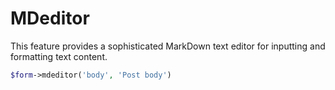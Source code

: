 # MDeditor

This feature provides a sophisticated MarkDown text editor for inputting and formatting text content.
```php
$form->mdeditor('body', 'Post body')
```
